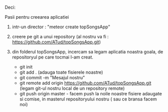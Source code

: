 Deci:

Pasii pentru creearea aplicatiei

1. intr-un director : "meteor create topSongsApp"

2. creere pe git a unui repository (al nostru va fi : https://github.com/ATud/topSongsApp.git)

3. din folderul topSongsApp, incercam sa legam aplicatia noastra goala, de repositoryul pe care tocmai l-am creat.

	- git init
	- git add . (adauga toate fisierele noastre)
	- git commit -m "Mesajul nostru"
	- git remote add origin https://github.com/ATud/topSongsApp.git (legam git-ul nostru local de un repository remote)
	- git push origin master -  facem push la noile noastre fisiere adaugate si comise, in masterul repositoryului nostru ( sau ce bransa facem noi)
	
